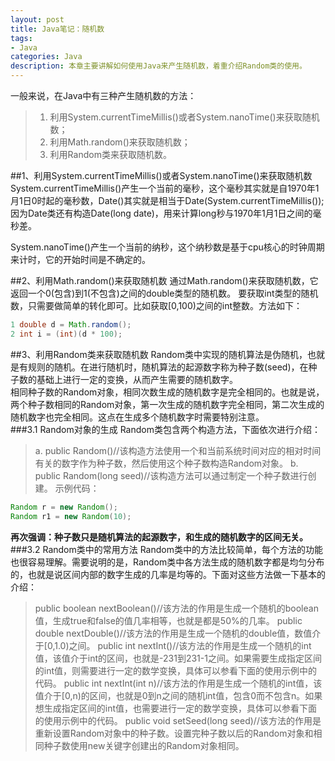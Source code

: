 ```yaml
---
layout: post
title: Java笔记：随机数
tags:
- Java
categories: Java
description: 本章主要讲解如何使用Java来产生随机数，着重介绍Random类的使用。
---
```


一般来说，在Java中有三种产生随机数的方法：
>1. 利用System.currentTimeMillis()或者System.nanoTime()来获取随机数；
>2. 利用Math.random()来获取随机数；
>3. 利用Random类来获取随机数。  

##1、利用System.currentTimeMillis()或者System.nanoTime()来获取随机数  
System.currentTimeMillis()产生一个当前的毫秒，这个毫秒其实就是自1970年1月1日0时起的毫秒数，Date()其实就是相当于Date(System.currentTimeMillis());因为Date类还有构造Date(long date)，用来计算long秒与1970年1月1日之间的毫秒差。  

System.nanoTime()产生一个当前的纳秒，这个纳秒数是基于cpu核心的时钟周期来计时，它的开始时间是不确定的。

##2、利用Math.random()来获取随机数
通过Math.random()来获取随机数，它返回一个0(包含)到1(不包含)之间的double类型的随机数。
要获取int类型的随机数，只需要做简单的转化即可。比如获取[0,100)之间的int整数。方法如下：
```java
1 double d = Math.random();
2 int i = (int)(d * 100);
```

##3、利用Random类来获取随机数
Random类中实现的随机算法是伪随机，也就是有规则的随机。在进行随机时，随机算法的起源数字称为种子数(seed)，在种子数的基础上进行一定的变换，从而产生需要的随机数字。  
相同种子数的Random对象，相同次数生成的随机数字是完全相同的。也就是说，两个种子数相同的Random对象，第一次生成的随机数字完全相同，第二次生成的随机数字也完全相同。这点在生成多个随机数字时需要特别注意。  
###3.1 Random对象的生成
Random类包含两个构造方法，下面依次进行介绍：
>a. public Random()//该构造方法使用一个和当前系统时间对应的相对时间有关的数字作为种子数，然后使用这个种子数构造Random对象。
>b. public Random(long seed)//该构造方法可以通过制定一个种子数进行创建。
示例代码：
```java
Random r = new Random();
Random r1 = new Random(10);
```
**再次强调：种子数只是随机算法的起源数字，和生成的随机数字的区间无关。**
###3.2 Random类中的常用方法
Random类中的方法比较简单，每个方法的功能也很容易理解。需要说明的是，Random类中各方法生成的随机数字都是均匀分布的，也就是说区间内部的数字生成的几率是均等的。下面对这些方法做一下基本的介绍：  
>public boolean nextBoolean()//该方法的作用是生成一个随机的boolean值，生成true和false的值几率相等，也就是都是50%的几率。
>public double nextDouble()//该方法的作用是生成一个随机的double值，数值介于[0,1.0)之间。
>public int nextInt()//该方法的作用是生成一个随机的int值，该值介于int的区间，也就是-231到231-1之间。如果需要生成指定区间的int值，则需要进行一定的数学变换，具体可以参看下面的使用示例中的代码。
>public int nextInt(int n)//该方法的作用是生成一个随机的int值，该值介于[0,n)的区间，也就是0到n之间的随机int值，包含0而不包含n。如果想生成指定区间的int值，也需要进行一定的数学变换，具体可以参看下面的使用示例中的代码。
>public void setSeed(long seed)//该方法的作用是重新设置Random对象中的种子数。设置完种子数以后的Random对象和相同种子数使用new关键字创建出的Random对象相同。